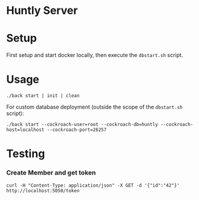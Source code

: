 Huntly Server
===

# Setup

First setup and start docker locally, then execute the `dbstart.sh` script.

# Usage

```
./back start | init | clean
```

For custom database deployment (outside the scope of the `dbstart.sh` script):
```
./back start --cockroach-user=root --cockroach-db=huntly --cockroach-host=localhost --cockroach-port=26257
```

# Testing

### Create Member and get token

```
curl -H "Content-Type: application/json" -X GET -d '{"id":"42"}' http://localhost:5050/token
```
